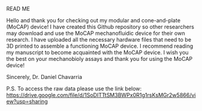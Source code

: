 READ ME

Hello and thank you for checking out my modular and cone-and-plate (MoCAP) device!
I have created this Github repository so other researchers may download and use the MoCAP mechanofluidic device for their own research. 
I have uploaded all the necessary hardware files that need to be 3D printed to assemble a functioning MoCAP device. 
I recommend reading my manuscript to become acquainted with the MoCAP device.
I wish you the best on your mechanobioly assays and thank you for using the MoCAP device!

Sincerely, 
Dr. Daniel Chavarria

P.S. To access the raw data please use the link below: 
https://drive.google.com/file/d/1SoDITTtSM3BWPx0R1g1rsKsMGr2w5866/view?usp=sharing
